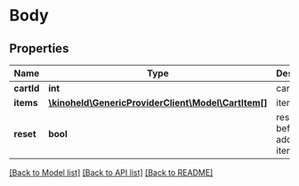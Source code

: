 # Body

## Properties
Name | Type | Description | Notes
------------ | ------------- | ------------- | -------------
**cartId** | **int** | cart ID | 
**items** | [**\kinoheld\GenericProviderClient\Model\CartItem[]**](CartItem.md) | items | 
**reset** | **bool** | reset cart before adding items | [optional] 

[[Back to Model list]](../README.md#documentation-for-models) [[Back to API list]](../README.md#documentation-for-api-endpoints) [[Back to README]](../README.md)

